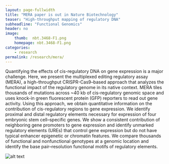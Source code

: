 ```yaml
---
layout: page-fullwidth
title: "MERA paper is out in Nature Biotechnology"
teaser: "High-throughput mapping of regulatory DNA"
subheadline: "Functional Genomics"
header: no
image:
    thumb:  nbt.3468-F1.png
    homepage: nbt.3468-F1.png
categories:
    - research
permalink: /research/mera/
---
```



Quantifying the effects of cis-regulatory DNA on gene expression is a major challenge. Here, we present the multiplexed editing regulatory assay (MERA), a high-throughput CRISPR-Cas9–based approach that analyzes the functional impact of the regulatory genome in its native context. MERA tiles thousands of mutations across ~40 kb of cis-regulatory genomic space and uses knock-in green fluorescent protein (GFP) reporters to read out gene activity. Using this approach, we obtain quantitative information on the contribution of cis-regulatory regions to gene expression. We identify proximal and distal regulatory elements necessary for expression of four embryonic stem cell–specific genes. We show a consistent contribution of neighboring gene promoters to gene expression and identify unmarked regulatory elements (UREs) that control gene expression but do not have typical enhancer epigenetic or chromatin features. We compare thousands of functional and nonfunctional genotypes at a genomic location and identify the base pair–resolution functional motifs of regulatory elements.

![alt text]({{site.url}}/images/nbt.3468-F1.png)